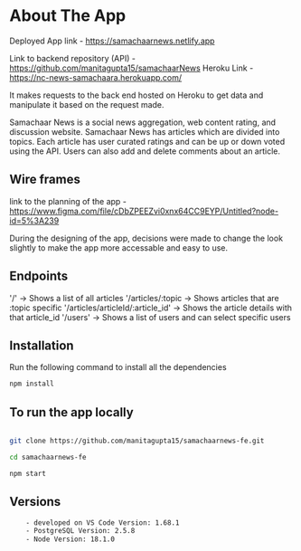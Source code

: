 # About The App

Deployed App link - https://samachaarnews.netlify.app

Link to backend repository (API) - https://github.com/manitagupta15/samachaarNews
Heroku Link - https://nc-news-samachaara.herokuapp.com/

It makes requests to the back end hosted on Heroku to get data and manipulate it based on the request made.

Samachaar News is a social news aggregation, web content rating, and discussion website.
Samachaar News has articles which are divided into topics. Each article has user curated ratings and can be up or down voted using the API. Users can also add and delete comments about an article.

## Wire frames

link to the planning of the app - https://www.figma.com/file/cDbZPEEZvi0xnx64CC9EYP/Untitled?node-id=5%3A239

During the designing of the app, decisions were made to change the look slightly to make the app more accessable and easy to use.

## Endpoints

'/' -> Shows a list of all articles
'/articles/:topic -> Shows articles that are :topic specific
'/articles/articleId/:article_id' -> Shows the article details with that article_id
'/users' -> Shows a list of users and can select specific users

## Installation

Run the following command to install all the dependencies

```bash
npm install
```

## To run the app locally

```bash

git clone https://github.com/manitagupta15/samachaarnews-fe.git

cd samachaarnews-fe

npm start
```

## Versions

```bash
    - developed on VS Code Version: 1.68.1
    - PostgreSQL Version: 2.5.8
    - Node Version: 18.1.0
```
